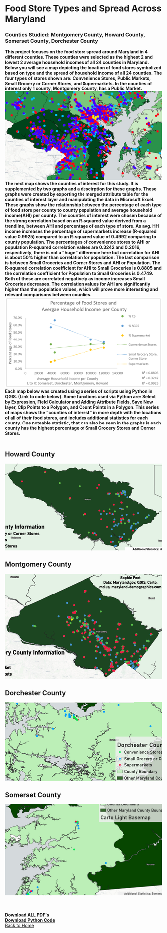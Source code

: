 # Food Store Types and Spread Across Maryland
### Counties Studied: Montgomery County, Howard County, Somerset County, Dorchester County

**This project focuses on the food store spread around Maryland in 4 different counties. These counties were selected as the highest 2 and lowest 2 average household incomes of all 24 counties in Maryland. Below you will see a map depicting the location of food stores symbolized based on type and the spread of household income of all 24 counties. The four types of stores shown are: Convenience Stores, Public Markets, Small Grocery or Corner Stores, and Supermarkets. In the counties of interest only 1 county, Montgomery County, has a Public Market.**
<br>
[<img src="/FoodSpreadProject/incomelocations.PNG?raw=true"/>](/FoodSpreadProject/IncomeStoreLocations.pdf)
<br>
**The next map shows the counties of interest for this study. It is supplemented by two graphs and a descirption for these graphs. These graphs were created by exporting the merged attribute table for the counties of interest layer and manipulating the data in Microsoft Excel. These graphs show the relationship between the percentage of each type of food store per county to county population and average household income(AHI) per county. The counties of interest were chosen because of the strong correlation based on an R-squared value derived from a trendline, between AHI and percentage of each type of store. As avg. HH income increases the percentage of supermarkets increase (R-squared value 0.9925) compared to an R-squared value of 0.4992 comparing to county population. The percentages of convenience stores to AHI or population R-squared correlation values are 0.3242 and 0.2016, respectively, there is not a "huge" difference here but correlation for AHI is about 50% higher than correlation for population. The last comparison is between Small Groceries and Corner Stores and AHI or Population. The R-squared correlation coefficient for AHI to Small Groceries is 0.8805 and the correlation coefficient for Population to Small Groceries is 0.4749. Both of these are correlated negatively as income increases Small Groceries decreases. The correlation values for AHI are significantly higher than the population values, which will prove more interesting and relevant comparisons between counties.**
<br>
[<img src="/FoodSpreadProject/graph.PNG?raw=true"/>](/FoodSpreadProject/COI_Graphs.pdf)
<br>
**Each map below was created using a series of scripts using Python in QGIS. (Link to code below). Some functions used via Python are: Select by Expression, Field Calculator and Adding Attribute Fields, Save New layer, Clip Points to a Polygon, and Count Points in a Polygon. This series of maps shows the "counties of interest" in more depth with the locations of all of their food stores, and includes additional statistics for each county. One noteable statistic, that can also be seen in the graphs is each county has the highest percentage of Small Grocery Stores and Corner Stores.**
<br>
<br>
## Howard County

[<img src="/FoodSpreadProject/howard.PNG?raw=true"/>](/FoodSpreadProject/HowardCounty.pdf)
<br>
## Montgomery County

[<img src="/FoodSpreadProject/montgomery.PNG?raw=true"/>](/FoodSpreadProject/MontgomeryCounty.pdf)
<br>
## Dorchester County

[<img src="/FoodSpreadProject/dorchester.PNG?raw=true"/>](/FoodSpreadProject/DorchesterCounty.pdf)
<br>
## Somerset County

[<img src="/FoodSpreadProject/somerset.PNG?raw=true"/>](/FoodSpreadProject/SomersetCounty.pdf)
<br>
<br>
<br>
<br>
**[Download ALL PDF's](/FoodSpreadProject/AllPDFs_Project2_Peet.pdf)**
<br>
**[Download Python Code](/FoodSpreadProject/PythonCodeCountyProject.py)**
<br>
<a href="https://sophiepeet.github.io">Back to Home</a>



